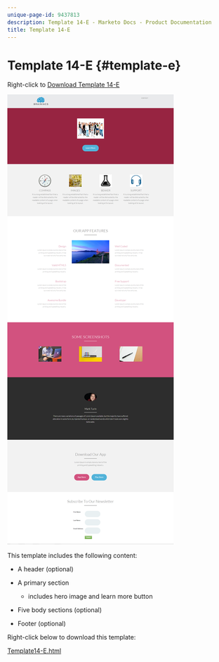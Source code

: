 ```yaml
---
unique-page-id: 9437813
description: Template 14-E - Marketo Docs - Product Documentation
title: Template 14-E
---
```


# Template 14-E {#template-e}

Right-click to [Download Template 14-E](http://docs.marketo.com/download/attachments/9437813/template-14e.html?version=1&modificationdate=1438980353000&api=v2)

![](assets/image2015-8-13-10-3a48-3a0.png)

This template includes the following content:

* A header (optional)
* A primary section

    * includes hero image and learn more button

* Five body sections (optional)
* Footer (optional)

Right-click below to download this template:

[Template14-E.html](http://docs.marketo.com/download/attachments/9437813/template-14e.html?version=1&modificationdate=1438980353000&api=v2)
